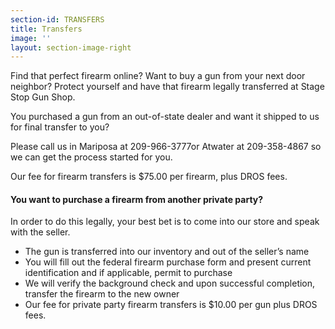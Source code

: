 ```yaml
---
section-id: TRANSFERS
title: Transfers
image: ''
layout: section-image-right
---
```

Find that perfect firearm online? Want to buy a gun from your next door neighbor? Protect yourself and have that firearm legally transferred at Stage Stop Gun Shop.

You purchased a gun from an out-of-state dealer and want it shipped to us for final transfer to you?

Please call us in Mariposa at 209-966-3777or Atwater at 209-358-4867 so we  can get the process started for you.    

Our fee for firearm transfers is $75.00 per firearm, plus DROS fees.

#### You want to purchase a firearm from another private party?

In order to do this legally, your best bet is to come into our store and speak with the seller.

- The gun is transferred into our inventory and out of the seller’s name
- You will fill out the federal firearm purchase form and present current identification and if applicable, permit to purchase
- We will verify the background check and upon successful completion, transfer the firearm to the new owner
- Our fee for private party firearm transfers is $10.00 per gun plus DROS fees.

